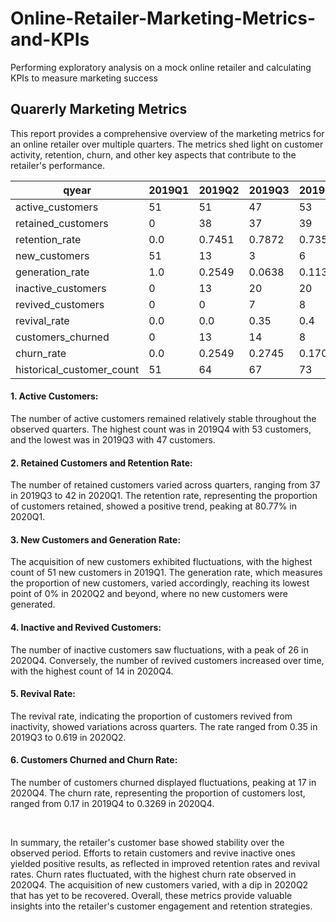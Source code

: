 # Online-Retailer-Marketing-Metrics-and-KPIs
Performing exploratory analysis on a mock online retailer and calculating KPIs to measure marketing success

## Quarerly Marketing Metrics

This report provides a comprehensive overview of the marketing metrics for an online retailer over multiple quarters. The metrics shed light on customer activity, retention, churn, and other key aspects that contribute to the retailer's performance.

| qyear                      | 2019Q1 | 2019Q2 | 2019Q3 | 2019Q4 | 2020Q1 | 2020Q2 | 2020Q3 | 2020Q4 |
|----------------------------|--------|--------|--------|--------|--------|--------|--------|--------|
| active_customers           | 51     | 51     | 47     | 53     | 52     | 54     | 52     | 49     |
| retained_customers         | 0      | 38     | 37     | 39     | 42     | 41     | 41     | 35     |
| retention_rate             | 0.0    | 0.7451 | 0.7872 | 0.7358 | 0.8077 | 0.7593 | 0.7885 | 0.7143 |
| new_customers              | 51     | 13     | 3      | 6      | 2      | 0      | 0      | 0      |
| generation_rate            | 1.0    | 0.2549 | 0.0638 | 0.1132 | 0.0385 | 0.0    | 0.0    | 0.0    |
| inactive_customers         | 0      | 13     | 20     | 20     | 23     | 21     | 23     | 26     |
| revived_customers          | 0      | 0      | 7      | 8      | 8      | 13     | 11     | 14     |
| revival_rate               | 0.0    | 0.0    | 0.35   | 0.4    | 0.3478 | 0.619  | 0.4783 | 0.5385 |
| customers_churned          | 0      | 13     | 14     | 8      | 11     | 11     | 13     | 17     |
| churn_rate                 | 0.0    | 0.2549 | 0.2745 | 0.1702 | 0.2075 | 0.2115 | 0.2407 | 0.3269 |
| historical_customer_count | 51     | 64     | 67     | 73     | 75     | 75     | 75     | 75     |

#### 1. Active Customers:
The number of active customers remained relatively stable throughout the observed quarters. The highest count was in 2019Q4 with 53 customers, and the lowest was in 2019Q3 with 47 customers.

#### 2. Retained Customers and Retention Rate:
The number of retained customers varied across quarters, ranging from 37 in 2019Q3 to 42 in 2020Q1. The retention rate, representing the proportion of customers retained, showed a positive trend, peaking at 80.77% in 2020Q1.

#### 3. New Customers and Generation Rate:
The acquisition of new customers exhibited fluctuations, with the highest count of 51 new customers in 2019Q1. The generation rate, which measures the proportion of new customers, varied accordingly, reaching its lowest point of 0% in 2020Q2 and beyond, where no new customers were generated.

#### 4. Inactive and Revived Customers:
The number of inactive customers saw fluctuations, with a peak of 26 in 2020Q4. Conversely, the number of revived customers increased over time, with the highest count of 14 in 2020Q4.

#### 5. Revival Rate:
The revival rate, indicating the proportion of customers revived from inactivity, showed variations across quarters. The rate ranged from 0.35 in 2019Q3 to 0.619 in 2020Q2.

#### 6. Customers Churned and Churn Rate:
The number of customers churned displayed fluctuations, peaking at 17 in 2020Q4. The churn rate, representing the proportion of customers lost, ranged from 0.17 in 2019Q4 to 0.3269 in 2020Q4.


 <br>


In summary, the retailer's customer base showed stability over the observed period. Efforts to retain customers and revive inactive ones yielded positive results, as reflected in improved retention rates and revival rates. Churn rates fluctuated, with the highest churn rate observed in 2020Q4. The acquisition of new customers varied, with a dip in 2020Q2 that has yet to be recovered. Overall, these metrics provide valuable insights into the retailer's customer engagement and retention strategies.

